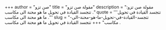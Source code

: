 +++
author = "صن تزو"
title = "مقولة صن تزو"
description = "مقولة صن تزو: تتجسد القيادة في تحويل ما هو محنة الى مكاسب ."
quote = '''تتجسد القيادة في تحويل ما هو محنة الى مكاسب .'''
slug = "تتجسد-القيادة-في-تحويل-ما-هو-محنة-الى-مكاسب"
+++
تتجسد القيادة في تحويل ما هو محنة الى مكاسب .
